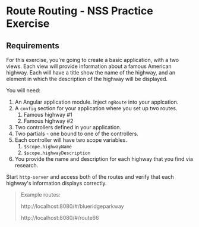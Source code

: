 # Route Routing - NSS Practice Exercise

## Requirements

For this exercise, you're going to create a basic application, with a two views. Each view will provide information about a famous American highway. Each will have a title show the name of the highway, and an element in which the description of the highway will be displayed.

You will need:

1. An Angular application module. Inject `ngRoute` into your applcation.
1. A `config` section for your application where you set up two routes.
    1. Famous highway #1
    2. Famous highway #2
1. Two controllers defined in your application.
1. Two partials - one bound to one of the controllers.
1. Each controller will have two scope variables.
    1. `$scope.highwayName`
    1. `$scope.highwayDescription`
1. You provide the name and description for each highway that you find via research.

Start `http-server` and access both of the routes and verify that each highway's information displays correctly.

> Example routes: 
> 
>   http://localhost:8080/#/blueridgeparkway
>   
>   http://localhost:8080/#/route66
